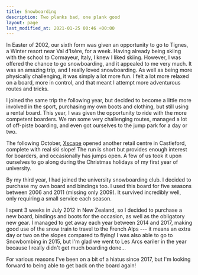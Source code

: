 ```yaml
---
title: Snowboarding
description: Two planks bad, one plank good
layout: page
last_modified_at: 2021-01-25 00:46 +00:00
---
```

In Easter of 2002, our sixth form was given an opportunity to go to Tignes, a Winter resort near Val d'Isère, for a week. Having already being skiing with the school to Cormayeur, Italy, I knew I liked skiing. However, I was offered the chance to go snowboarding, and it appealed to me very much. It was an amazing trip, and I really loved snowboarding. As well as being more physically challenging, it was simply a lot more fun. I felt a lot more relaxed on a board, more in control, and that meant I attempt more adventurous routes and tricks.

I joined the same trip the following year, but decided to become a little more involved in the sport, purchasing my own boots and clothing, but still using a rental board. This year, I was given the opportunity to ride with the more competent boarders. We ran some very challenging routes, managed a lot of off-piste boarding, and even got ourselves to the jump park for a day or two.

The following October, [Xscape](https://xscape.co.uk/) opened another retail centre in Castleford, complete with real ski slope! The run is short but provides enough interest for boarders, and occasionally has jumps open. A few of us took it upon ourselves to go along during the Christmas holidays of my first year of university.

By my third year, I had joined the university snowboarding club. I decided to purchase my own board and bindings too. I used this board for five seasons between 2006 and 2011 (missing only 2009). It survived incredibly well, only requiring a small service each season.

I spent 3 weeks in July 2012 in New Zealand, so I decided to purchase a new board, bindings and boots for the occasion, as well as the obligatory new gear. I managed to get away each year between 2014 and 2017, making good use of the snow train to travel to the French Alps --- it means an extra day or two on the slopes compared to flying! I was also able to go to Snowbombing in 2015, but I'm glad we went to Les Arcs eariler in the year because I really didn't get much boarding done...

For various reasons I've been on a bit of a hiatus since 2017, but I'm looking forward to being able to get back on the board again!
